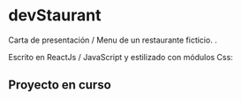 # devStaurant

Carta de presentación / Menu de un restaurante ficticio. .

Escrito en ReactJs / JavaScript y estilizado con módulos Css:


## Proyecto en curso


